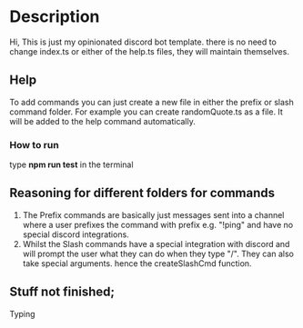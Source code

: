# Description
Hi,
This is just my opinionated discord bot template.
there is no need to change index.ts or either of the help.ts files, they will maintain themselves.

## Help
To add commands you can just create a new file in either the prefix or slash command folder.
For example you can create randomQuote.ts as a file. It will be added to the help command automatically.

### How to run 
type **npm run test** in the terminal 

## Reasoning for different folders for commands
1. The Prefix commands are basically just messages sent into a channel where a user prefixes the command with prefix e.g. "!ping" and have no special discord integrations.
2. Whilst the Slash commands have a special integration with discord and will prompt the user what they can do when they type "/". They can also take special arguments. hence the createSlashCmd function.

## Stuff not finished;
Typing
